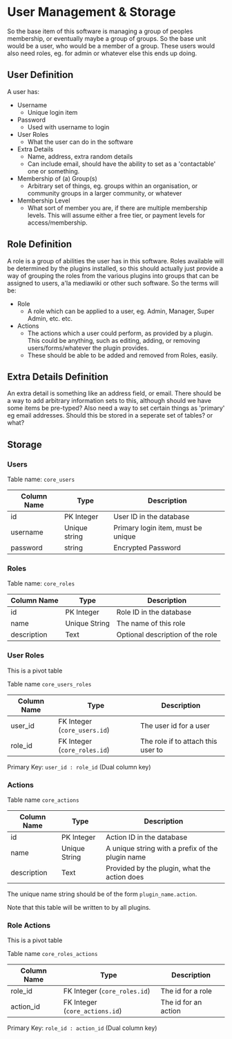# User Management & Storage

So the base item of this software is managing a group of peoples membership, or
eventually maybe a group of groups. So the base unit would be a user, who would
be a member of a group. These users would also need roles, eg. for admin or
whatever else this ends up doing.

## User Definition

A user has:

* Username
  * Unique login item
* Password
  * Used with username to login
* User Roles
  * What the user can do in the software
* Extra Details
  * Name, address, extra random details
  * Can include email, should have the ability to set as a 'contactable' one or
    something.
* Membership of (a) Group(s)
  * Arbitrary set of things, eg. groups within an organisation, or community
    groups in a larger community, or whatever
* Membership Level
  * What sort of member you are, if there are multiple membership levels. This
    will assume either a free tier, or payment levels for access/membership.

## Role Definition

A role is a group of abilities the user has in this software. Roles available
will be determined by the plugins installed, so this should actually just
provide a way of grouping the roles from the various plugins into groups that
can be assigned to users, a'la mediawiki or other such software. So the terms will be:

* Role
  * A role which can be applied to a user, eg. Admin, Manager, Super Admin,
    etc. etc.
* Actions
  * The actions which a user could perform, as provided by a plugin. This could
    be anything, such as editing, adding, or removing users/forms/whatever the
    plugin provides.
  * These should be able to be added and removed from Roles, easily.

## Extra Details Definition

An extra detail is something like an address field, or email. There should be a way to add arbitrary information sets to this, although should we have some items be pre-typed? Also need a way to set certain things as 'primary' eg email addresses. Should this be stored in a seperate set of tables? or what?

## Storage

### Users

Table name: `core_users`

| Column Name | Type          | Description                         |
| ----------- | ------------- | ----------------------------------- |
| id          | PK Integer    | User ID in the database             |
| username    | Unique string | Primary login item, must be unique  |
| password    | string        | Encrypted Password                  |

### Roles

Table name: `core_roles`

| Column Name | Type          | Description                         |
| ----------- | ------------- | ----------------------------------- |
| id          | PK Integer    | Role ID in the database             |
| name        | Unique String | The name of this role               |
| description | Text          | Optional description of the role    |

### User Roles

This is a pivot table

Table name `core_users_roles`

| Column Name | Type                         | Description                        |
| ----------- | ---------------------------- | ---------------------------------- |
| user_id     | FK Integer (`core_users.id`) | The user id for a user             |
| role_id     | FK Integer (`core_roles.id`) | The role if to attach this user to |

Primary Key: `user_id : role_id` (Dual column key)

### Actions

Table name `core_actions`

| Column Name | Type          | Description                                      |
| ----------- | ------------- | ------------------------------------------------ |
| id          | PK Integer    | Action ID in the database                        |
| name        | Unique String | A unique string with a prefix of the plugin name |
| description | Text          | Provided by the plugin, what the action does     |

The unique name string should be of the form `plugin_name.action`.

Note that this table will be written to by all plugins.

### Role Actions

This is a pivot table

Table name `core_roles_actions`

| Column Name | Type                           | Description          |
| ----------- | ------------------------------ | -------------------- |
| role_id     | FK Integer (`core_roles.id`)   | The id for a role    |
| action_id   | FK Integer (`core_actions.id`) | The id for an action |

Primary Key: `role_id : action_id` (Dual column key)

